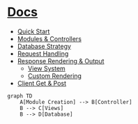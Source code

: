 # [Docs](.)

- [Quick Start](quick-start.md)
- [Modules & Controllers](modules-and-controllers.md)
- [Database Strategy](database.md)
- [Request Handling](requests.md)
- [Response Rendering & Output](response.md)
  - [View System](views.md)
  - [Custom Rendering](ad_hoc.md)
- [Client Get & Post](get_and_post.md)

```mermaid
graph TD
    A[Module Creation] --> B[Controller]
    B --> C[Views]
    B --> D[Database]
```
